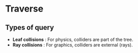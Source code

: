 # Traverse

## Types of query

- **Leaf collisions** : For physics, colliders are part of the tree.
- **Ray collisions** : For graphics, colliders are external (rays).
